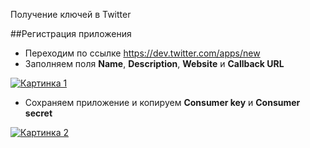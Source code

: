 Получение ключей в Twitter

##Регистрация приложения

* Переходим по ссылке <https://dev.twitter.com/apps/new>
* Заполняем поля **Name**, **Description**, **Website** и **Callback URL**

[![Картинка 1](http://st.bezumkin.ru/files/b/b/c/bbca07c18b67915fffb13157be14a3cfs.jpg)](http://st.bezumkin.ru/files/b/b/c/bbca07c18b67915fffb13157be14a3cf.png)

* Сохраняем приложение и копируем **Consumer key** и **Consumer secret**

[![Картинка 2](http://st.bezumkin.ru/files/5/0/b/50bad2338db3ea9841469af73d7a083as.jpg)](http://st.bezumkin.ru/files/5/0/b/50bad2338db3ea9841469af73d7a083a.png)
